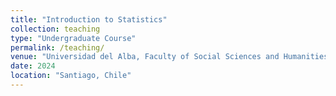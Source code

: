 ```yaml
---
title: "Introduction to Statistics"
collection: teaching
type: "Undergraduate Course"
permalink: /teaching/
venue: "Universidad del Alba, Faculty of Social Sciences and Humanities"
date: 2024
location: "Santiago, Chile"
---
```


<!-- For two consecutive years, 2020 and 2021, I taught the tutorial accompagnying the graduate course *Multivariate Regression Analyses*, taught by Prof. Dr. Roger Berger. The tutorial primarily focussed on teaching the students advanced quantitative methods in R, but I also taught the basic theory of these methods. --->  
